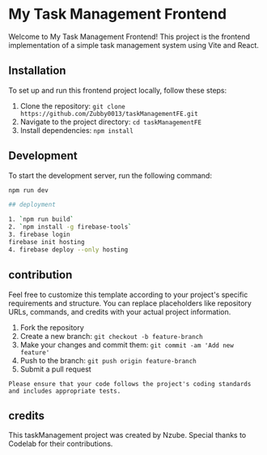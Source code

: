 # My Task Management Frontend

Welcome to My Task Management Frontend! This project is the frontend implementation of a simple task management system using Vite and React.

## Installation

To set up and run this frontend project locally, follow these steps:

1. Clone the repository: `git clone https://github.com/Zubby0013/taskManagementFE.git`
2. Navigate to the project directory: `cd taskManagementFE`
3. Install dependencies: `npm install`

## Development

To start the development server, run the following command:

```bash
npm run dev

## deployment

1. `npm run build`
2. `npm install -g firebase-tools`
3. firebase login
firebase init hosting
4. firebase deploy --only hosting
```

## contribution

Feel free to customize this template according to your project's specific requirements and structure. You can replace placeholders like repository URLs, commands, and credits with your actual project information.

1. Fork the repository
2. Create a new branch: `git checkout -b feature-branch`
3. Make your changes and commit them: `git commit -am 'Add new feature'`
4. Push to the branch: `git push origin feature-branch`
5. Submit a pull request

```
Please ensure that your code follows the project's coding standards and includes appropriate tests.
```

## credits

This taskManagement project was created by Nzube. Special thanks to Codelab for their contributions.

